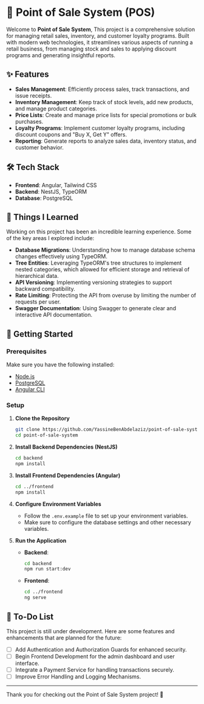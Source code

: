 # 🏪 Point of Sale System (POS)

Welcome to **Point of Sale System**, This project is a comprehensive solution for managing retail sales, inventory, and customer loyalty programs. Built with modern web technologies, it streamlines various aspects of running a retail business, from managing stock and sales to applying discount programs and generating insightful reports.

## ✨ Features

- **Sales Management**: Efficiently process sales, track transactions, and issue receipts.
- **Inventory Management**: Keep track of stock levels, add new products, and manage product categories.
- **Price Lists**: Create and manage price lists for special promotions or bulk purchases.
- **Loyalty Programs**: Implement customer loyalty programs, including discount coupons and "Buy X, Get Y" offers.
- **Reporting**: Generate reports to analyze sales data, inventory status, and customer behavior.

## 🛠️ Tech Stack

- **Frontend**: Angular, Tailwind CSS
- **Backend**: NestJS, TypeORM
- **Database**: PostgreSQL

## 🎯 Things I Learned

Working on this project has been an incredible learning experience. Some of the key areas I explored include:

- **Database Migrations**: Understanding how to manage database schema changes effectively using TypeORM.
- **Tree Entities**: Leveraging TypeORM's tree structures to implement nested categories, which allowed for efficient storage and retrieval of hierarchical data.
- **API Versioning**: Implementing versioning strategies to support backward compatibility.
- **Rate Limiting**: Protecting the API from overuse by limiting the number of requests per user.
- **Swagger Documentation**: Using Swagger to generate clear and interactive API documentation.

## 🚀 Getting Started

### Prerequisites

Make sure you have the following installed:

- [Node.js](https://nodejs.org/)
- [PostgreSQL](https://www.postgresql.org/)
- [Angular CLI](https://angular.io/cli)

### Setup

1. **Clone the Repository**

   ```bash
   git clone https://github.com/YassineBenAbdelaziz/point-of-sale-system.git
   cd point-of-sale-system
   ```

2. **Install Backend Dependencies (NestJS)**

   ```bash
   cd backend
   npm install
   ```

3. **Install Frontend Dependencies (Angular)**

   ```bash
   cd ../frontend
   npm install
   ```

4. **Configure Environment Variables**

   - Follow the `.env.example` file to set up your environment variables.
   - Make sure to configure the database settings and other necessary variables.

5. **Run the Application**

   - **Backend**:
     ```bash
     cd backend
     npm run start:dev
     ```
   - **Frontend**:
     ```bash
     cd ../frontend
     ng serve
     ```

## 📝 To-Do List

This project is still under development. Here are some features and enhancements that are planned for the future:

- [ ] Add Authentication and Authorization Guards for enhanced security.
- [ ] Begin Frontend Development for the admin dashboard and user interface.
- [ ] Integrate a Payment Service for handling transactions securely.
- [ ] Improve Error Handling and Logging Mechanisms.

---

Thank you for checking out the Point of Sale System project! 🙌
